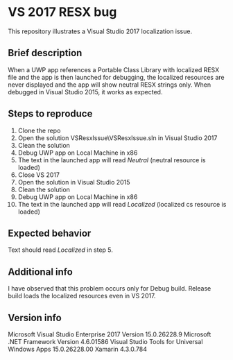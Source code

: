 
# VS 2017 RESX bug
This repository illustrates a Visual Studio 2017 localization issue.

## Brief description

When a UWP app references a Portable Class Library with localized RESX file and the app is then launched for debugging, the localized resources are never displayed and the app will show neutral RESX strings only. When debugged in Visual Studio 2015, it works as expected.

## Steps to reproduce
1. Clone the repo
2. Open the solution VSResxIssue\VSResxIssue.sln in Visual Studio 2017
3. Clean the solution
4. Debug UWP app on Local Machine in x86
5. The text in the launched app will read *Neutral* (neutral resource is loaded)
6. Close VS 2017
7. Open the solution in Visual Studio 2015
8. Clean the solution
9. Debug UWP app on Local Machine in x86
10. The text in the launched app will read *Localized* (localized cs resource is loaded)

## Expected behavior

Text should read *Localized* in step 5.

## Additional info

I have observed that this problem occurs only for Debug build. Release build loads the localized resources even in VS 2017.

## Version info

Microsoft Visual Studio Enterprise 2017
Version 15.0.26228.9
Microsoft .NET Framework
Version 4.6.01586
Visual Studio Tools for Universal Windows Apps   15.0.26228.00
Xamarin   4.3.0.784
